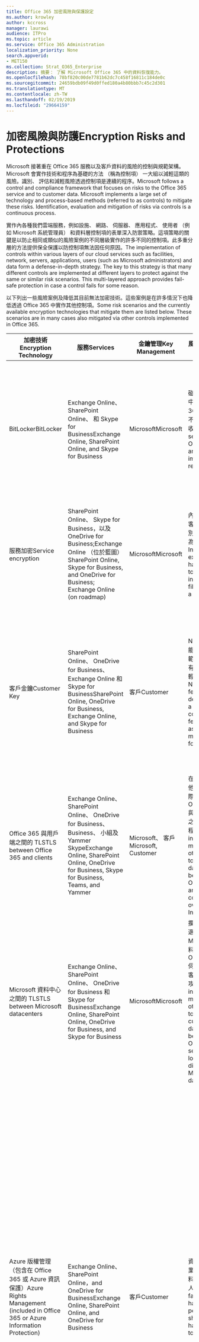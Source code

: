 ```yaml
---
title: Office 365 加密風險與保護設定
ms.author: krowley
author: kccross
manager: laurawi
audience: ITPro
ms.topic: article
ms.service: Office 365 Administration
localization_priority: None
search.appverid:
- MET150
ms.collection: Strat_O365_Enterprise
description: 摘要： 了解 Microsoft Office 365 中的資料恢復能力。
ms.openlocfilehash: 78bf820c00de7781b62dc7c458f16811c184de0c
ms.sourcegitcommit: 24659bdb09f49d0ffed180a4b80bbb7c45c2d301
ms.translationtype: MT
ms.contentlocale: zh-TW
ms.lasthandoff: 02/19/2019
ms.locfileid: "29664159"
---
```

# <a name="encryption-risks-and-protections"></a><span data-ttu-id="bae46-103">加密風險與防護</span><span class="sxs-lookup"><span data-stu-id="bae46-103">Encryption Risks and Protections</span></span>

<span data-ttu-id="bae46-p101">Microsoft 接著重在 Office 365 服務以及客戶資料的風險的控制與規範架構。Microsoft 會實作技術和程序為基礎的方法 （稱為控制項） 一大組以減輕這類的風險。識別、 評估和減輕風險透過控制項是連續的程序。</span><span class="sxs-lookup"><span data-stu-id="bae46-p101">Microsoft follows a control and compliance framework that focuses on risks to the Office 365 service and to customer data. Microsoft implements a large set of technology and process-based methods (referred to as controls) to mitigate these risks. Identification, evaluation and mitigation of risks via controls is a continuous process.</span></span> 

<span data-ttu-id="bae46-p102">實作內各種我們雲端服務，例如設施、 網路、 伺服器、 應用程式、 使用者 （例如 Microsoft 系統管理員） 和資料層控制項的表單深入防禦策略。這項策略的關鍵是以防止相同或類似的風險案例的不同層級實作的許多不同的控制項。此多重分層的方法提供保全保護以防控制項無法因任何原因。</span><span class="sxs-lookup"><span data-stu-id="bae46-p102">The implementation of controls within various layers of our cloud services such as facilities, network, servers, applications, users (such as Microsoft administrators) and data form a defense-in-depth strategy. The key to this strategy is that many different controls are implemented at different layers to protect against the same or similar risk scenarios. This multi-layered approach provides fail-safe protection in case a control fails for some reason.</span></span>

<span data-ttu-id="bae46-p103">以下列出一些風險案例及降低其目前無法加密技術。這些案例是在許多情況下也降低透過 Office 365 中實作其他控制項。</span><span class="sxs-lookup"><span data-stu-id="bae46-p103">Some risk scenarios and the currently available encryption technologies that mitigate them are listed below. These scenarios are in many cases also mitigated via other controls implemented in Office 365.</span></span>

| <span data-ttu-id="bae46-112">加密技術</span><span class="sxs-lookup"><span data-stu-id="bae46-112">Encryption Technology</span></span> | <span data-ttu-id="bae46-113">服務</span><span class="sxs-lookup"><span data-stu-id="bae46-113">Services</span></span> | <span data-ttu-id="bae46-114">金鑰管理</span><span class="sxs-lookup"><span data-stu-id="bae46-114">Key Management</span></span> | <span data-ttu-id="bae46-115">風險案例</span><span class="sxs-lookup"><span data-stu-id="bae46-115">Risk Scenario</span></span> | <span data-ttu-id="bae46-116">值</span><span class="sxs-lookup"><span data-stu-id="bae46-116">Value</span></span> |
|----------------------------------------------------------------------------------|--------------------------------------------------------------------------------------------------|---------------------|------------------------------------------------------------------------------------------------------------------------------------------|---------------------------------------------------------------------------------------------------------------------------------------------------------------------------------------------------------------------------------------------------------------------------------------------------------------------------------------------------------------------------------------------------------------------------------|
| <span data-ttu-id="bae46-117">BitLocker</span><span class="sxs-lookup"><span data-stu-id="bae46-117">BitLocker</span></span> | <span data-ttu-id="bae46-118">Exchange Online、 SharePoint Online、 和 Skype for Business</span><span class="sxs-lookup"><span data-stu-id="bae46-118">Exchange Online, SharePoint Online, and Skype for Business</span></span> | <span data-ttu-id="bae46-119">Microsoft</span><span class="sxs-lookup"><span data-stu-id="bae46-119">Microsoft</span></span> | <span data-ttu-id="bae46-120">磁碟或伺服器中的 Office 365 竊取或不正確地回收。</span><span class="sxs-lookup"><span data-stu-id="bae46-120">Disks or servers in Office 365 are stolen or improperly recycled.</span></span> | <span data-ttu-id="bae46-121">BitLocker 提供以防止因為竊或不正確地回收硬體 （伺服器/磁碟） 的資料遺失的保全方法。</span><span class="sxs-lookup"><span data-stu-id="bae46-121">BitLocker provides a fail-safe approach to protect against loss of data due to stolen or improperly recycled hardware (server/disk).</span></span> |
| <span data-ttu-id="bae46-122">服務加密</span><span class="sxs-lookup"><span data-stu-id="bae46-122">Service encryption</span></span> | <span data-ttu-id="bae46-123">SharePoint Online、 Skype for Business，以及 OneDrive for Business;Exchange Online （位於藍圖）</span><span class="sxs-lookup"><span data-stu-id="bae46-123">SharePoint Online, Skype for Business, and OneDrive for Business; Exchange Online (on roadmap)</span></span> | <span data-ttu-id="bae46-124">Microsoft</span><span class="sxs-lookup"><span data-stu-id="bae46-124">Microsoft</span></span> | <span data-ttu-id="bae46-125">內部或外部駭客嘗試存取個別檔案/資料為 blob。</span><span class="sxs-lookup"><span data-stu-id="bae46-125">Internal or external hacker tries to access individual files/data as a blob.</span></span> | <span data-ttu-id="bae46-p104">將加密的資料無法解密沒有存取權。協助減輕駭客存取資料的風險。</span><span class="sxs-lookup"><span data-stu-id="bae46-p104">The encrypted data cannot be decrypted without access to keys. Helps to mitigate risk of a hacker accessing data.</span></span> |
| <span data-ttu-id="bae46-128">客戶金鑰</span><span class="sxs-lookup"><span data-stu-id="bae46-128">Customer Key</span></span> | <span data-ttu-id="bae46-129">SharePoint Online、 OneDrive for Business、 Exchange Online 和 Skype for Business</span><span class="sxs-lookup"><span data-stu-id="bae46-129">SharePoint Online, OneDrive for Business, Exchange Online, and Skype for Business</span></span> | <span data-ttu-id="bae46-130">客戶</span><span class="sxs-lookup"><span data-stu-id="bae46-130">Customer</span></span> | <span data-ttu-id="bae46-131">N/A （這項功能的設計為規範功能 ； 沒有任何風險減輕方式）。</span><span class="sxs-lookup"><span data-stu-id="bae46-131">N/A (This feature is designed as a compliance feature; not as a mitigation for any risk.)</span></span> | <span data-ttu-id="bae46-132">可協助客戶符合內部法規和規範義務並維持與 Office 365 服務和撤銷 Microsoft 的資料的存取權的能力</span><span class="sxs-lookup"><span data-stu-id="bae46-132">Helps customers meet internal regulation and compliance obligations, and the ability to leave the Office 365 service and revoke Microsoft’s access to data</span></span> |
| <span data-ttu-id="bae46-133">Office 365 與用戶端之間的 TLS</span><span class="sxs-lookup"><span data-stu-id="bae46-133">TLS between Office 365 and clients</span></span> | <span data-ttu-id="bae46-134">Exchange Online、 SharePoint Online、 OneDrive for Business、 Business、 小組及 Yammer Skype</span><span class="sxs-lookup"><span data-stu-id="bae46-134">Exchange Online, SharePoint Online, OneDrive for Business, Skype for Business, Teams, and Yammer</span></span> | <span data-ttu-id="bae46-135">Microsoft、 客戶</span><span class="sxs-lookup"><span data-stu-id="bae46-135">Microsoft, Customer</span></span> | <span data-ttu-id="bae46-136">在中間人或其他攻擊點選網際網路上的 Office 365 與用戶端電腦之間的資料流程。</span><span class="sxs-lookup"><span data-stu-id="bae46-136">Man-in-the-middle or other attack to tap the data flow between Office 365 and client computers over Internet.</span></span> | <span data-ttu-id="bae46-137">這項實作提供值給 Microsoft 和客戶並為其流向為 Office 365 與用戶端之間可確保資料完整性。</span><span class="sxs-lookup"><span data-stu-id="bae46-137">This implementation provides value to both Microsoft and customers and assures data integrity as it flows between Office 365 and the client.</span></span> |
| <span data-ttu-id="bae46-138">Microsoft 資料中心之間的 TLS</span><span class="sxs-lookup"><span data-stu-id="bae46-138">TLS between Microsoft datacenters</span></span> | <span data-ttu-id="bae46-139">Exchange Online、 SharePoint Online、 OneDrive for Business 和 Skype for Business</span><span class="sxs-lookup"><span data-stu-id="bae46-139">Exchange Online, SharePoint Online, OneDrive for Business, and Skype for Business</span></span> | <span data-ttu-id="bae46-140">Microsoft</span><span class="sxs-lookup"><span data-stu-id="bae46-140">Microsoft</span></span> | <span data-ttu-id="bae46-141">攔截或其他點選位於不同的 Microsoft 資料中心的 Office 365 伺服器之間的客戶資料流的攻擊。</span><span class="sxs-lookup"><span data-stu-id="bae46-141">Man-in-the-middle or other attack to tap the customer data flow between Office 365 servers located in different Microsoft datacenters.</span></span> | <span data-ttu-id="bae46-142">這項實作是另一種方法來保護資料針對 Microsoft 資料中心間的攻擊。</span><span class="sxs-lookup"><span data-stu-id="bae46-142">This implementation is another method to protect data against attacks between Microsoft datacenters.</span></span> |
| <span data-ttu-id="bae46-143">Azure 版權管理 （包含在 Office 365 或 Azure 資訊保護）</span><span class="sxs-lookup"><span data-stu-id="bae46-143">Azure Rights Management (included in Office 365 or Azure Information Protection)</span></span> | <span data-ttu-id="bae46-144">Exchange Online、 SharePoint Online，and OneDrive for Business</span><span class="sxs-lookup"><span data-stu-id="bae46-144">Exchange Online, SharePoint Online, and OneDrive for Business</span></span> | <span data-ttu-id="bae46-145">客戶</span><span class="sxs-lookup"><span data-stu-id="bae46-145">Customer</span></span> | <span data-ttu-id="bae46-146">資料可分為作業的不應有資料的存取權的人員。</span><span class="sxs-lookup"><span data-stu-id="bae46-146">Data falls into the hands of a person who should not have access to the data.</span></span> | <span data-ttu-id="bae46-p105">Azure 的資訊保護使用 Azure RMS 以提供值給客戶使用的加密、 identity 及授權的原則說明安全的檔案和電子郵件跨多個裝置。Azure RMS 提供值給其中所有電子郵件來自 Office 365 中符合特定準則 （亦即給特定地址的所有電子郵件） 可以自動加密之前所要取得傳送到另一個收件者的客戶。</span><span class="sxs-lookup"><span data-stu-id="bae46-p105">Azure Information Protection uses Azure RMS which provides value to customers by using encryption, identity, and authorization policies to help secure files and email across multiple devices. Azure RMS provides value to customers where all emails originating from Office 365 that match certain criteria (i.e., all emails to a certain address) can be automatically encrypted before they get sent to another recipient.</span></span> |
| <span data-ttu-id="bae46-149">S/MIME</span><span class="sxs-lookup"><span data-stu-id="bae46-149">S/MIME</span></span> | <span data-ttu-id="bae46-150">Exchange Online</span><span class="sxs-lookup"><span data-stu-id="bae46-150">Exchange Online</span></span> | <span data-ttu-id="bae46-151">客戶</span><span class="sxs-lookup"><span data-stu-id="bae46-151">Customer</span></span> | <span data-ttu-id="bae46-152">電子郵件可分為作業的未預定的收件者的人員。</span><span class="sxs-lookup"><span data-stu-id="bae46-152">Email falls into the hands of a person who is not the intended recipient.</span></span> | <span data-ttu-id="bae46-153">S/MIME 以確保使用 S/MIME 加密的電子郵件僅解密直接收件者的電子郵件，客戶提供值。</span><span class="sxs-lookup"><span data-stu-id="bae46-153">S/MIME provides value to customers by assuring that email encrypted with S/MIME can only be decrypted by the direct recipient of the email.</span></span> |
| <span data-ttu-id="bae46-154">Office 365 郵件加密</span><span class="sxs-lookup"><span data-stu-id="bae46-154">Office 365 Message Encryption</span></span> | <span data-ttu-id="bae46-155">Exchange Online、 SharePoint Online</span><span class="sxs-lookup"><span data-stu-id="bae46-155">Exchange Online, SharePoint Online</span></span> | <span data-ttu-id="bae46-156">客戶</span><span class="sxs-lookup"><span data-stu-id="bae46-156">Customer</span></span> | <span data-ttu-id="bae46-157">電子郵件，包括受保護的附件都屬於作業的人內或外部 Office 365 不是預定的收件者的電子郵件。</span><span class="sxs-lookup"><span data-stu-id="bae46-157">Email, including protected attachments, falls in hands of a person either within or outside Office 365 who is not the intended recipient of the email.</span></span> | <span data-ttu-id="bae46-158">OME 提供值給客戶其中所有電子郵件來自 Office 365 中符合特定準則 （亦即給特定地址的所有電子郵件） 會自動加密之前所要取得傳送至另一個內部或外部收件者。</span><span class="sxs-lookup"><span data-stu-id="bae46-158">OME provides value to customers where all emails originating from Office 365 that match certain criteria (i.e., all emails to a certain address) are automatically encrypted before they get sent to another internal or an external recipient.</span></span> |
| <span data-ttu-id="bae46-159">與協力廠商組織的 SMTP TLS</span><span class="sxs-lookup"><span data-stu-id="bae46-159">SMTP TLS with partner organization</span></span> | <span data-ttu-id="bae46-160">Exchange Online</span><span class="sxs-lookup"><span data-stu-id="bae46-160">Exchange Online</span></span> | <span data-ttu-id="bae46-161">客戶</span><span class="sxs-lookup"><span data-stu-id="bae46-161">Customer</span></span> | <span data-ttu-id="bae46-162">電子郵件是透過從 Office 365 租用戶至另一個合作夥伴組織的傳送過程中的中間人或其他攻擊的攔截。</span><span class="sxs-lookup"><span data-stu-id="bae46-162">Email is intercepted via a man-in-the-middle or other attack while in transit from an Office 365 tenant to another partner organization.</span></span> | <span data-ttu-id="bae46-163">此案例會提供值給客戶如此他們可以傳送/接收其 Office 365 租用戶和加密的 SMTP 通道內的其合作夥伴電子郵件組織之間的所有電子郵件。</span><span class="sxs-lookup"><span data-stu-id="bae46-163">This scenario provides value to the customer such that they can send/receive all emails between their Office 365 tenant and their partner’s email organization inside an encrypted SMTP channel.</span></span> |

## <a name="encryption-technologies-available-in-office-365-multi-tenant-environments"></a><span data-ttu-id="bae46-164">Office 365 的多重租賃環境中可用的加密技術</span><span class="sxs-lookup"><span data-stu-id="bae46-164">Encryption technologies available in Office 365 multi-tenant environments</span></span>

| <span data-ttu-id="bae46-165">加密技術</span><span class="sxs-lookup"><span data-stu-id="bae46-165">Encryption Technology</span></span> | <span data-ttu-id="bae46-166">由實作</span><span class="sxs-lookup"><span data-stu-id="bae46-166">Implemented by</span></span> | <span data-ttu-id="bae46-167">金鑰交換演算法和強度</span><span class="sxs-lookup"><span data-stu-id="bae46-167">Key Exchange Algorithm and Strength</span></span> | <span data-ttu-id="bae46-168">金鑰管理 \*</span><span class="sxs-lookup"><span data-stu-id="bae46-168">Key Management\*</span></span> | <span data-ttu-id="bae46-169">FIPS 140-2 驗證</span><span class="sxs-lookup"><span data-stu-id="bae46-169">FIPS 140-2 Validated</span></span> |
|----------------------------------------------------------------------------------|-------------------------|------------------------------------------------------------------------------------------------------------------------------------------------------------------------------------|--------------------------------------------------------------------------------------------------------------------------------------------------------------------------------------------------------------------------------------------------------------------------------------------------------------------------------------------------------------------------------------------------------------------------------------------------------------------------------------------------------------------------------------------------------------------------------------------------------------------------------------------------------------------------------------------------------------------------------------------------------------------------------------------------------------------------------------------------------------------------------------------------------------|-----------------------------------------------------------------------|
| <span data-ttu-id="bae46-170">BitLocker</span><span class="sxs-lookup"><span data-stu-id="bae46-170">BitLocker</span></span> | <span data-ttu-id="bae46-171">Exchange Online</span><span class="sxs-lookup"><span data-stu-id="bae46-171">Exchange Online</span></span> | <span data-ttu-id="bae46-172">AES 128 位元 +</span><span class="sxs-lookup"><span data-stu-id="bae46-172">AES 128-bit+</span></span> | <span data-ttu-id="bae46-p106">AES 外部索引鍵儲存在密碼安全和 Exchange 伺服器的登錄中。秘密安全是需要高層級的權限提高及核准存取的安全存放庫。Access 可以要求並核准只能透過使用呼叫 Lockbox 內部工具。AES 外部索引鍵是也儲存在信任的平台模組中的伺服器。48 位數數字密碼會儲存在 Active Directory，並且受到 Lockbox。</span><span class="sxs-lookup"><span data-stu-id="bae46-p106">AES external key is stored in a Secret Safe and in the registry of the Exchange server. The Secret Safe is a secured repository that requires high-level elevation and approvals to access. Access can be requested and approved only by using an internal tool called Lockbox. The AES external key is also stored in the Trusted Platform Module in the server. A 48-digit numerical password is stored in Active Directory and protected by Lockbox.</span></span> | <span data-ttu-id="bae46-178">是，使用之伺服器 AES 256 位元 \* \*</span><span class="sxs-lookup"><span data-stu-id="bae46-178">Yes, for servers that use AES 256-bit\*\*</span></span> |
|  | <span data-ttu-id="bae46-179">SharePoint Online</span><span class="sxs-lookup"><span data-stu-id="bae46-179">SharePoint Online</span></span> | <span data-ttu-id="bae46-180">AES 256 位元</span><span class="sxs-lookup"><span data-stu-id="bae46-180">AES 256-bit</span></span> | <span data-ttu-id="bae46-p107">AES 外部索引鍵儲存在密碼安全。秘密安全是需要高層級的權限提高及核准存取的安全存放庫。Access 可以要求並核准只能透過使用呼叫 Lockbox 內部工具。AES 外部索引鍵是也儲存在信任的平台模組中的伺服器。48 位數數字密碼會儲存在 Active Directory，並且受到 Lockbox。</span><span class="sxs-lookup"><span data-stu-id="bae46-p107">AES external key is stored in a Secret Safe. The Secret Safe is a secured repository that requires high-level elevation and approvals to access. Access can be requested and approved only by using an internal tool called Lockbox. The AES external key is also stored in the Trusted Platform Module in the server. A 48-digit numerical password is stored in Active Directory and protected by Lockbox.</span></span> | <span data-ttu-id="bae46-186">是</span><span class="sxs-lookup"><span data-stu-id="bae46-186">Yes</span></span> |
|  | <span data-ttu-id="bae46-187">商務用 Skype</span><span class="sxs-lookup"><span data-stu-id="bae46-187">Skype for Business</span></span> | <span data-ttu-id="bae46-188">AES 256 位元</span><span class="sxs-lookup"><span data-stu-id="bae46-188">AES 256-bit</span></span> | <span data-ttu-id="bae46-p108">AES 外部索引鍵儲存在密碼安全。秘密安全是需要高層級的權限提高及核准存取的安全存放庫。Access 可以要求並核准只能透過使用呼叫 Lockbox 內部工具。AES 外部索引鍵是也儲存在信任的平台模組中的伺服器。48 位數數字密碼會儲存在 Active Directory，並且受到 Lockbox。</span><span class="sxs-lookup"><span data-stu-id="bae46-p108">AES external key is stored in a Secret Safe. The Secret Safe is a secured repository that requires high-level elevation and approvals to access. Access can be requested and approved only by using an internal tool called Lockbox. The AES external key is also stored in the Trusted Platform Module in the server. A 48-digit numerical password is stored in Active Directory and protected by Lockbox.</span></span> | <span data-ttu-id="bae46-194">是</span><span class="sxs-lookup"><span data-stu-id="bae46-194">Yes</span></span> |
| <span data-ttu-id="bae46-195">服務加密</span><span class="sxs-lookup"><span data-stu-id="bae46-195">Service Encryption</span></span> | <span data-ttu-id="bae46-196">SharePoint Online</span><span class="sxs-lookup"><span data-stu-id="bae46-196">SharePoint Online</span></span> | <span data-ttu-id="bae46-197">AES 256 位元</span><span class="sxs-lookup"><span data-stu-id="bae46-197">AES 256-bit</span></span> | <span data-ttu-id="bae46-p109">用來加密 blob 的機碼儲存在 SharePoint Online 內容資料庫。SharePoint Online 內容資料庫會受到資料庫的存取控制及靜態加密。使用 TDE Azure SQL 資料庫中執行加密。在 SharePoint Online、 不在租用戶層級的服務層級都是這些機密資料。（有時稱為主索引鍵） 這些機密資料儲存在稱為 「 機碼儲存在個別安全儲存機制。TDE 提供在作用中的資料庫和資料庫備份和交易記錄檔的其餘部分的安全性。當客戶提供選擇性的機碼時，客戶機碼儲存在 Azure 機碼存放庫，並服務使用按鍵來加密租用戶金鑰，這用來加密網站金鑰，然後用來加密檔案層級索引鍵。基本上時客戶提供金鑰, 已導入新的金鑰階層。</span><span class="sxs-lookup"><span data-stu-id="bae46-p109">The keys used to encrypt the blobs are stored in the SharePoint Online Content Database. The SharePoint Online Content Databases is protected by database access controls and encryption at rest. Encryption is performed using TDE in Azure SQL Database. These secrets are at the service level for SharePoint Online, not at the tenant level. These secrets (sometimes referred to as the master keys) are stored in a separate secure repository called the Key Store. TDE provides security at rest for both the active database and the database backups and transaction logs. When customers provide the optional key, the customer key is stored in Azure Key Vault, and the service uses the key to encrypt a tenant key, which is used to encrypt a site key, which is then used to encrypt the file level keys. Essentially, a new key hierarchy is introduced when the customer provides a key.</span></span> | <span data-ttu-id="bae46-206">是</span><span class="sxs-lookup"><span data-stu-id="bae46-206">Yes</span></span> |
|  | <span data-ttu-id="bae46-207">商務用 Skype</span><span class="sxs-lookup"><span data-stu-id="bae46-207">Skype for Business</span></span> | <span data-ttu-id="bae46-208">AES 256 位元</span><span class="sxs-lookup"><span data-stu-id="bae46-208">AES 256-bit</span></span> | <span data-ttu-id="bae46-p110">使用不同的隨機產生的 256 位元金鑰加密資料的每一個小細節。加密金鑰已儲存在相對應的中繼資料 XML 檔的也要加密以每個會議的主要金鑰。一次每次會議也會隨機產生主要金鑰。</span><span class="sxs-lookup"><span data-stu-id="bae46-p110">Each piece of data is encrypted using a different randomly generated 256-bit key. The encryption key is stored in a corresponding metadata XML file which is also encrypted by a per-conference master key. The master key is also randomly generated once per conference.</span></span> | <span data-ttu-id="bae46-212">是</span><span class="sxs-lookup"><span data-stu-id="bae46-212">Yes</span></span> |
|  | <span data-ttu-id="bae46-213">Exchange Online</span><span class="sxs-lookup"><span data-stu-id="bae46-213">Exchange Online</span></span> | <span data-ttu-id="bae46-214">AES 256 位元</span><span class="sxs-lookup"><span data-stu-id="bae46-214">AES 256-bit</span></span> | <span data-ttu-id="bae46-215">使用資料加密原則使用控制由 Microsoft （位於藍圖） 或客戶 （當客戶機碼是） 的加密金鑰加密每個信箱。</span><span class="sxs-lookup"><span data-stu-id="bae46-215">Each mailbox is encrypted using a data encryption policy that uses encryption keys controlled by Microsoft (on roadmap) or by the customer (when Customer Key is used).</span></span> | <span data-ttu-id="bae46-216">是</span><span class="sxs-lookup"><span data-stu-id="bae46-216">Yes</span></span> |
| <span data-ttu-id="bae46-217">Office 365 與用戶端/協力廠商之間的 TLS</span><span class="sxs-lookup"><span data-stu-id="bae46-217">TLS between Office 365 and clients/partners</span></span> | <span data-ttu-id="bae46-218">Exchange Online</span><span class="sxs-lookup"><span data-stu-id="bae46-218">Exchange Online</span></span> | [<span data-ttu-id="bae46-219">支援多個編碼器套件的隨機 TLS</span><span class="sxs-lookup"><span data-stu-id="bae46-219">Opportunistic TLS supporting multiple cipher suites</span></span>](https://technet.microsoft.com/en-us/library/mt163898.aspx) | <span data-ttu-id="bae46-220">Exchange Online (outlook.office.com) 的 TLS 憑證是由巴爾的摩 CyberTrust 根發出 2048年位元 SHA256RSA 憑證。</span><span class="sxs-lookup"><span data-stu-id="bae46-220">The TLS certificate for Exchange Online (outlook.office.com) is a 2048-bit SHA256RSA certificate issued by Baltimore CyberTrust Root.</span></span> <br> <br> <span data-ttu-id="bae46-221">Exchange Online 的 TLS 根憑證是由巴爾的摩 CyberTrust 根發出 2048年位元 SHA1RSA 憑證。</span><span class="sxs-lookup"><span data-stu-id="bae46-221">The TLS root certificate for Exchange Online is a 2048-bit SHA1RSA certificate issued by Baltimore CyberTrust Root.</span></span> | <span data-ttu-id="bae46-222">[是]、 具有 256 位元加密強度的 TLS 1.2 時</span><span class="sxs-lookup"><span data-stu-id="bae46-222">Yes, when TLS 1.2 with 256-bit cipher strength is used</span></span> |
|  | <span data-ttu-id="bae46-223">SharePoint Online</span><span class="sxs-lookup"><span data-stu-id="bae46-223">SharePoint Online</span></span> | <span data-ttu-id="bae46-224">使用 AES 256 TLS 1.2 版</span><span class="sxs-lookup"><span data-stu-id="bae46-224">TLS 1.2 with AES 256</span></span> <br> <br> <span data-ttu-id="bae46-225">[商務用 OneDrive 和 SharePoint Online 中的資料加密](https://technet.microsoft.com/en-us/library/dn905447.aspx) (英文)</span><span class="sxs-lookup"><span data-stu-id="bae46-225">[Data Encryption in OneDrive for Business and SharePoint Online](https://technet.microsoft.com/en-us/library/dn905447.aspx)</span></span> | <span data-ttu-id="bae46-226">SharePoint Online 的 TLS 憑證 (\*。 sharepoint.com) 是由巴爾的摩 CyberTrust 根發出 2048年位元 SHA256RSA 憑證。</span><span class="sxs-lookup"><span data-stu-id="bae46-226">The TLS certificate for SharePoint Online (\*.sharepoint.com) is a 2048-bit SHA256RSA certificate issued by Baltimore CyberTrust Root.</span></span> <br> <br> <span data-ttu-id="bae46-227">SharePoint Online 的 TLS 根憑證是由巴爾的摩 CyberTrust 根發出 2048年位元 SHA1RSA 憑證。</span><span class="sxs-lookup"><span data-stu-id="bae46-227">The TLS root certificate for SharePoint Online is a 2048-bit SHA1RSA certificate issued by Baltimore CyberTrust Root.</span></span> | <span data-ttu-id="bae46-228">是</span><span class="sxs-lookup"><span data-stu-id="bae46-228">Yes</span></span> |
|  | <span data-ttu-id="bae46-229">商務用 Skype</span><span class="sxs-lookup"><span data-stu-id="bae46-229">Skype for Business</span></span> | [<span data-ttu-id="bae46-230">TLS 進行 SIP 通訊和 PSOM 資料共用工作階段</span><span class="sxs-lookup"><span data-stu-id="bae46-230">TLS for SIP communications and PSOM data sharing sessions</span></span>](https://support.office.com/article/Set-up-your-network-for-Skype-for-Business-Online-d21f89b0-3afc-432e-b735-036b2432fdbf) | <span data-ttu-id="bae46-231">Skype for Business 的 TLS 憑證 (\*。 建立與 lync.com) 是由巴爾的摩 CyberTrust 根發出 2048年位元 SHA256RSA 憑證。</span><span class="sxs-lookup"><span data-stu-id="bae46-231">The TLS certificate for Skype for Business (\*.lync.com) is a 2048-bit SHA256RSA certificate issued by Baltimore CyberTrust Root.</span></span> <br> <br> <span data-ttu-id="bae46-232">Skype for Business 的 TLS 根憑證是由巴爾的摩 CyberTrust 根發出 2048年位元 SHA256RSA 憑證。</span><span class="sxs-lookup"><span data-stu-id="bae46-232">The TLS root certificate for Skype for Business is a 2048-bit SHA256RSA certificate issued by Baltimore CyberTrust Root.</span></span> | <span data-ttu-id="bae46-233">是</span><span class="sxs-lookup"><span data-stu-id="bae46-233">Yes</span></span> |
|  | <span data-ttu-id="bae46-234">Microsoft Teams</span><span class="sxs-lookup"><span data-stu-id="bae46-234">Microsoft Teams</span></span> | <span data-ttu-id="bae46-235">使用 AES 256 TLS 1.2 版</span><span class="sxs-lookup"><span data-stu-id="bae46-235">TLS 1.2 with AES 256</span></span> <br> <br> [<span data-ttu-id="bae46-236">常見問題集相關的 Microsoft 小組 – 系統說明</span><span class="sxs-lookup"><span data-stu-id="bae46-236">Frequently asked questions about Microsoft Teams – Admin Help</span></span>](https://docs.microsoft.com/MicrosoftTeams/teams-overview) | <span data-ttu-id="bae46-237">（teams.microsoft.com、 edge.skype.com） 的 Microsoft 小組的 TLS 憑證是由巴爾的摩 CyberTrust 根發出 2048年位元 SHA256RSA 憑證。</span><span class="sxs-lookup"><span data-stu-id="bae46-237">The TLS certificate for Microsoft Teams (teams.microsoft.com, edge.skype.com) is a 2048-bit SHA256RSA certificate issued by Baltimore CyberTrust Root.</span></span> <br> <br> <span data-ttu-id="bae46-238">Microsoft 小組的 TLS 根憑證是由巴爾的摩 CyberTrust 根發出 2048年位元 SHA256RSA 憑證。</span><span class="sxs-lookup"><span data-stu-id="bae46-238">The TLS root certificate for Microsoft Teams is a 2048-bit SHA256RSA certificate issued by Baltimore CyberTrust Root.</span></span> | <span data-ttu-id="bae46-239">是</span><span class="sxs-lookup"><span data-stu-id="bae46-239">Yes</span></span> |
| <span data-ttu-id="bae46-240">Microsoft 資料中心之間的 TLS</span><span class="sxs-lookup"><span data-stu-id="bae46-240">TLS between Microsoft datacenters</span></span> | <span data-ttu-id="bae46-241">所有的 Office 365 服務</span><span class="sxs-lookup"><span data-stu-id="bae46-241">All Office 365 services</span></span> | <span data-ttu-id="bae46-242">使用 AES 256 TLS 1.2 版</span><span class="sxs-lookup"><span data-stu-id="bae46-242">TLS 1.2 with AES 256</span></span> <br> <br> <span data-ttu-id="bae46-243">安全即時傳輸通訊協定 (SRTP)</span><span class="sxs-lookup"><span data-stu-id="bae46-243">Secure Real-time Transport Protocol (SRTP)</span></span> | <span data-ttu-id="bae46-244">Microsoft 會使用內部受管理及部署的憑證授權單位的 Microsoft 資料中心間的伺服器對伺服器通訊。</span><span class="sxs-lookup"><span data-stu-id="bae46-244">Microsoft uses an internally managed and deployed certification authority for server-to-server communications between Microsoft datacenters.</span></span> | <span data-ttu-id="bae46-245">是</span><span class="sxs-lookup"><span data-stu-id="bae46-245">Yes</span></span> |
| <span data-ttu-id="bae46-246">Azure 版權管理 （包含在 Office 365 或 Azure 資訊保護）</span><span class="sxs-lookup"><span data-stu-id="bae46-246">Azure Rights Management (included in Office 365 or Azure Information Protection)</span></span> | <span data-ttu-id="bae46-247">Exchange Online</span><span class="sxs-lookup"><span data-stu-id="bae46-247">Exchange Online</span></span> | <span data-ttu-id="bae46-p111">支援[密碼編譯模式 2](https://docs.microsoft.com/previous-versions/windows/it-pro/windows-server-2008-R2-and-2008/hh867439(v=ws.10))、 更新及增強 RMS 密碼編譯實作。它支援 RSA 2048 簽章和加密，並且 SHA-1 256 中簽章的雜湊。</span><span class="sxs-lookup"><span data-stu-id="bae46-p111">Supports [Cryptographic Mode 2](https://docs.microsoft.com/previous-versions/windows/it-pro/windows-server-2008-R2-and-2008/hh867439(v=ws.10)), an updated and enhanced RMS cryptographic implementation. It supports RSA 2048 for signature and encryption, and SHA-256 for hash in the signature.</span></span> | <span data-ttu-id="bae46-250">[受管理的 microsoft](https://docs.microsoft.com/azure/information-protection/plan-implement-tenant-key)。</span><span class="sxs-lookup"><span data-stu-id="bae46-250">[Managed by Microsoft](https://docs.microsoft.com/azure/information-protection/plan-implement-tenant-key).</span></span> | <span data-ttu-id="bae46-251">是</span><span class="sxs-lookup"><span data-stu-id="bae46-251">Yes</span></span> |
|  | <span data-ttu-id="bae46-252">SharePoint Online</span><span class="sxs-lookup"><span data-stu-id="bae46-252">SharePoint Online</span></span> | <span data-ttu-id="bae46-p112">支援[密碼編譯模式 2](https://docs.microsoft.com/previous-versions/windows/it-pro/windows-server-2008-R2-and-2008/hh867439(v=ws.10))、 更新及增強 RMS 密碼編譯實作。它支援 RSA 2048 的簽章和加密，以及 SHA-1 256 個簽章。</span><span class="sxs-lookup"><span data-stu-id="bae46-p112">Supports [Cryptographic Mode 2](https://docs.microsoft.com/previous-versions/windows/it-pro/windows-server-2008-R2-and-2008/hh867439(v=ws.10)), an updated and enhanced RMS cryptographic implementation. It supports RSA 2048 for signature and encryption, and SHA-256 for signature.</span></span> | <span data-ttu-id="bae46-255">[受管理的 microsoft](https://docs.microsoft.com/azure/information-protection/plan-implement-tenant-key)，這是預設的設定 ；或</span><span class="sxs-lookup"><span data-stu-id="bae46-255">[Managed by Microsoft](https://docs.microsoft.com/azure/information-protection/plan-implement-tenant-key), which is the default setting; or</span></span> <br> <br> <span data-ttu-id="bae46-p113">這是 Microsoft managed 金鑰另一種替代客戶管理。具有受 IT 管理 Azure 訂閱的組織可以使用 BYOK 並記錄在沒有額外收費及其使用方式。如需詳細資訊，請參閱 ＜[將您自己的金鑰的實作](https://docs.microsoft.com/azure/information-protection/plan-implement-tenant-key)。在此組態中，Thales Hsm 來保護您的機碼。如需詳細資訊，請參閱[Thales Hsm 和 Azure RMS](http://www.thales-esecurity.com/msrms/cloud)。</span><span class="sxs-lookup"><span data-stu-id="bae46-p113">Customer-managed, which is an alternative to Microsoft-managed keys. Organization that have an IT-managed Azure subscription can use BYOK and log its usage at no extra charge. For more information, see [Implementing bring your own key](https://docs.microsoft.com/azure/information-protection/plan-implement-tenant-key). In this configuration, Thales HSMs are used to protect your keys. For more information, see [Thales HSMs and Azure RMS](http://www.thales-esecurity.com/msrms/cloud).</span></span> | <span data-ttu-id="bae46-261">是</span><span class="sxs-lookup"><span data-stu-id="bae46-261">Yes</span></span> |
| <span data-ttu-id="bae46-262">S/MIME</span><span class="sxs-lookup"><span data-stu-id="bae46-262">S/MIME</span></span> | <span data-ttu-id="bae46-263">Exchange Online</span><span class="sxs-lookup"><span data-stu-id="bae46-263">Exchange Online</span></span> | <span data-ttu-id="bae46-264">密碼編譯訊息語法標準 1.5 (PKCS #7)</span><span class="sxs-lookup"><span data-stu-id="bae46-264">Cryptographic Message Syntax Standard 1.5 (PKCS #7)</span></span> | <span data-ttu-id="bae46-p114">客戶管理公開金鑰基礎結構部署而定。金鑰管理由客戶、 執行和 Microsoft 永遠不會有權存取私密金鑰用於簽署及解密。</span><span class="sxs-lookup"><span data-stu-id="bae46-p114">Depends on the customer-managed public key infrastructure deployed. Key management is performed by the customer, and Microsoft never has access to the private keys used for signing and decryption.</span></span> | <span data-ttu-id="bae46-267">是，設定來加密 3DES 或 AES256 的外寄郵件時</span><span class="sxs-lookup"><span data-stu-id="bae46-267">Yes, when configured to encrypt outgoing messages with 3DES or AES256</span></span> |
| <span data-ttu-id="bae46-268">Office 365 郵件加密</span><span class="sxs-lookup"><span data-stu-id="bae46-268">Office 365 Message Encryption</span></span> | <span data-ttu-id="bae46-269">Exchange Online</span><span class="sxs-lookup"><span data-stu-id="bae46-269">Exchange Online</span></span> | <span data-ttu-id="bae46-270">Azure RMS ([密碼編譯模式 2](https://technet.microsoft.com/en-us/library/dn569290.aspx) -簽章和加密的 RSA 2048 和 SHA-1 256 個簽章) 相同</span><span class="sxs-lookup"><span data-stu-id="bae46-270">Same as Azure RMS ([Cryptographic Mode 2](https://technet.microsoft.com/en-us/library/dn569290.aspx) - RSA 2048 for signature and encryption, and SHA-256 for signature)</span></span> | <span data-ttu-id="bae46-p115">使用 Azure 資訊保護做為其加密基礎結構。使用的加密方法取決於您用來取得用來加密和解密的郵件的 RMS 金鑰。</span><span class="sxs-lookup"><span data-stu-id="bae46-p115">Uses Azure Information Protection as its encryption infrastructure. The encryption method used depends on where you obtain the RMS keys used to encrypt and decrypt messages.</span></span> | <span data-ttu-id="bae46-273">是</span><span class="sxs-lookup"><span data-stu-id="bae46-273">Yes</span></span> |
| <span data-ttu-id="bae46-274">與協力廠商組織的 SMTP TLS</span><span class="sxs-lookup"><span data-stu-id="bae46-274">SMTP TLS with partner organization</span></span> | <span data-ttu-id="bae46-275">Exchange Online</span><span class="sxs-lookup"><span data-stu-id="bae46-275">Exchange Online</span></span> | <span data-ttu-id="bae46-276">使用 AES 256 TLS 1.2 版</span><span class="sxs-lookup"><span data-stu-id="bae46-276">TLS 1.2 with AES 256</span></span> | <span data-ttu-id="bae46-277">Exchange Online (outlook.office.com) 的 TLS 憑證是由巴爾的摩 CyberTrust 根發出 2048年位元 SHA256RSA 憑證。</span><span class="sxs-lookup"><span data-stu-id="bae46-277">The TLS certificate for Exchange Online (outlook.office.com) is a 2048-bit SHA256RSA certificate issued by Baltimore CyberTrust Root.</span></span> <br> <br> <span data-ttu-id="bae46-278">Exchange Online 的 TLS 根憑證是由巴爾的摩 CyberTrust 根發出 2048年位元 SHA1RSA 憑證。</span><span class="sxs-lookup"><span data-stu-id="bae46-278">The TLS root certificate for Exchange Online is a 2048-bit SHA1RSA certificate issued by Baltimore CyberTrust Root.</span></span> | <span data-ttu-id="bae46-279">[是]、 具有 256 位元加密強度的 TLS 1.2 時</span><span class="sxs-lookup"><span data-stu-id="bae46-279">Yes, when TLS 1.2 with 256-bit cipher strength is used</span></span> |

<span data-ttu-id="bae46-280">\**此表格中所參照的 TLS 憑證是為 US 資料中心;非 US 資料中心也會使用 2048年位元 SHA256RSA 憑證。*</span><span class="sxs-lookup"><span data-stu-id="bae46-280">\**TLS certificates referenced in this table are for US datacenters; non-US datacenters also use 2048-bit SHA256RSA certificates.*</span></span>

<span data-ttu-id="bae46-281">\*\**Exchange Online 的多租用戶環境中大部分的伺服器已部署與 BitLocker AES 256 位元加密。使用 AES 128 位元的伺服器已被淘汰。*</span><span class="sxs-lookup"><span data-stu-id="bae46-281">\*\**Most servers in the Exchange Online multi-tenant environment have been deployed with AES 256-bit encryption for BitLocker. Servers using AES 128-bit are being phased out.*</span></span>

## <a name="encryption-technologies-available-in-government-cloud-community-environments"></a><span data-ttu-id="bae46-282">政府社群雲端的環境中可用的加密技術</span><span class="sxs-lookup"><span data-stu-id="bae46-282">Encryption technologies available in Government cloud community environments</span></span>

| <span data-ttu-id="bae46-283">加密技術</span><span class="sxs-lookup"><span data-stu-id="bae46-283">Encryption Technology</span></span> | <span data-ttu-id="bae46-284">由實作</span><span class="sxs-lookup"><span data-stu-id="bae46-284">Implemented by</span></span> | <span data-ttu-id="bae46-285">金鑰交換演算法和強度</span><span class="sxs-lookup"><span data-stu-id="bae46-285">Key Exchange Algorithm and Strength</span></span> | <span data-ttu-id="bae46-286">金鑰管理 \*</span><span class="sxs-lookup"><span data-stu-id="bae46-286">Key Management\*</span></span> | <span data-ttu-id="bae46-287">FIPS 140-2 驗證</span><span class="sxs-lookup"><span data-stu-id="bae46-287">FIPS 140-2 Validated</span></span> |
|---------------------------------------------|--------------------------------------------------------|------------------------------------------------------------------------------------------------------------------------------------------------------------------------------------|--------------------------------------------------------------------------------------------------------------------------------------------------------------------------------------------------------------------------------------------------------------------------------------------------------------------------------------------------------------------------------------------------------------------------------------------------------------------------------------------------------------------------------------------------------------------------------------------------------------------------------------------------------------------------------------------------------------------------------------------------------------------------------------------------------------------------------------------------------------------------------------------------------------|-------------------------------------------------------------------------|
| <span data-ttu-id="bae46-288">BitLocker</span><span class="sxs-lookup"><span data-stu-id="bae46-288">BitLocker</span></span> | <span data-ttu-id="bae46-289">Exchange Online</span><span class="sxs-lookup"><span data-stu-id="bae46-289">Exchange Online</span></span> | <span data-ttu-id="bae46-290">AES 256 位元</span><span class="sxs-lookup"><span data-stu-id="bae46-290">AES 256-bit</span></span> | <span data-ttu-id="bae46-p116">AES 外部索引鍵儲存在密碼安全和 Exchange 伺服器的登錄中。秘密安全是需要高層級的權限提高及核准存取的安全存放庫。Access 可以要求並核准只能透過使用呼叫 Lockbox 內部工具。AES 外部索引鍵是也儲存在信任的平台模組中的伺服器。48 位數數字密碼會儲存在 Active Directory，並且受到 Lockbox。</span><span class="sxs-lookup"><span data-stu-id="bae46-p116">AES external key is stored in a Secret Safe and in the registry of the Exchange server. The Secret Safe is a secured repository that requires high-level elevation and approvals to access. Access can be requested and approved only by using an internal tool called Lockbox. The AES external key is also stored in the Trusted Platform Module in the server. A 48-digit numerical password is stored in Active Directory and protected by Lockbox.</span></span> | <span data-ttu-id="bae46-296">是</span><span class="sxs-lookup"><span data-stu-id="bae46-296">Yes</span></span> |
|  | <span data-ttu-id="bae46-297">SharePoint Online</span><span class="sxs-lookup"><span data-stu-id="bae46-297">SharePoint Online</span></span> | <span data-ttu-id="bae46-298">AES 256 位元</span><span class="sxs-lookup"><span data-stu-id="bae46-298">AES 256-bit</span></span> | <span data-ttu-id="bae46-p117">AES 外部索引鍵儲存在密碼安全。秘密安全是需要高層級的權限提高及核准存取的安全存放庫。Access 可以要求並核准只能透過使用呼叫 Lockbox 內部工具。AES 外部索引鍵是也儲存在信任的平台模組中的伺服器。48 位數數字密碼會儲存在 Active Directory，並且受到 Lockbox。</span><span class="sxs-lookup"><span data-stu-id="bae46-p117">AES external key is stored in a Secret Safe. The Secret Safe is a secured repository that requires high-level elevation and approvals to access. Access can be requested and approved only by using an internal tool called Lockbox. The AES external key is also stored in the Trusted Platform Module in the server. A 48-digit numerical password is stored in Active Directory and protected by Lockbox.</span></span> | <span data-ttu-id="bae46-304">是</span><span class="sxs-lookup"><span data-stu-id="bae46-304">Yes</span></span> |
|  | <span data-ttu-id="bae46-305">商務用 Skype</span><span class="sxs-lookup"><span data-stu-id="bae46-305">Skype for Business</span></span> | <span data-ttu-id="bae46-306">AES 256 位元</span><span class="sxs-lookup"><span data-stu-id="bae46-306">AES 256-bit</span></span> | <span data-ttu-id="bae46-p118">AES 外部索引鍵儲存在密碼安全。秘密安全是需要高層級的權限提高及核准存取的安全存放庫。Access 可以要求並核准只能透過使用呼叫 Lockbox 內部工具。AES 外部索引鍵是也儲存在信任的平台模組中的伺服器。48 位數數字密碼會儲存在 Active Directory，並且受到 Lockbox。</span><span class="sxs-lookup"><span data-stu-id="bae46-p118">AES external key is stored in a Secret Safe. The Secret Safe is a secured repository that requires high-level elevation and approvals to access. Access can be requested and approved only by using an internal tool called Lockbox. The AES external key is also stored in the Trusted Platform Module in the server. A 48-digit numerical password is stored in Active Directory and protected by Lockbox.</span></span> | <span data-ttu-id="bae46-312">是</span><span class="sxs-lookup"><span data-stu-id="bae46-312">Yes</span></span> |
| <span data-ttu-id="bae46-313">服務加密</span><span class="sxs-lookup"><span data-stu-id="bae46-313">Service Encryption</span></span> | <span data-ttu-id="bae46-314">SharePoint Online</span><span class="sxs-lookup"><span data-stu-id="bae46-314">SharePoint Online</span></span> | <span data-ttu-id="bae46-315">AES 256 位元</span><span class="sxs-lookup"><span data-stu-id="bae46-315">AES 256-bit</span></span> | <span data-ttu-id="bae46-p119">用來加密 blob 的機碼儲存在 SharePoint Online 內容資料庫。SharePoint Online 內容資料庫會受到資料庫的存取控制及靜態加密。使用 TDE Azure SQL 資料庫中執行加密。在 SharePoint Online、 不在租用戶層級的服務層級都是這些機密資料。（有時稱為主索引鍵） 這些機密資料儲存在稱為 「 機碼儲存在個別安全儲存機制。TDE 提供在作用中的資料庫和資料庫備份和交易記錄檔的其餘部分的安全性。當客戶提供選擇性的機碼時，客戶機碼儲存在 Azure 機碼存放庫，並服務使用按鍵來加密租用戶金鑰，這用來加密網站金鑰，然後用來加密檔案層級索引鍵。基本上時客戶提供金鑰, 已導入新的金鑰階層。</span><span class="sxs-lookup"><span data-stu-id="bae46-p119">The keys used to encrypt the blobs are stored in the SharePoint Online Content Database. The SharePoint Online Content Databases is protected by database access controls and encryption at rest. Encryption is performed using TDE in Azure SQL Database. These secrets are at the service level for SharePoint Online, not at the tenant level. These secrets (sometimes referred to as the master keys) are stored in a separate secure repository called the Key Store. TDE provides security at rest for both the active database and the database backups and transaction logs. When customers provide the optional key, the Customer Key is stored in Azure Key Vault, and the service uses the key to encrypt a tenant key, which is used to encrypt a site key, which is then used to encrypt the file level keys. Essentially, a new key hierarchy is introduced when the customer provides a key.</span></span> | <span data-ttu-id="bae46-324">是</span><span class="sxs-lookup"><span data-stu-id="bae46-324">Yes</span></span> |
|  | <span data-ttu-id="bae46-325">商務用 Skype</span><span class="sxs-lookup"><span data-stu-id="bae46-325">Skype for Business</span></span> | <span data-ttu-id="bae46-326">AES 256 位元</span><span class="sxs-lookup"><span data-stu-id="bae46-326">AES 256-bit</span></span> | <span data-ttu-id="bae46-p120">使用不同的隨機產生的 256 位元金鑰加密資料的每一個小細節。加密金鑰已儲存在相對應的中繼資料 XML 檔的也要加密以每個會議的主要金鑰。一次每次會議也會隨機產生主要金鑰。</span><span class="sxs-lookup"><span data-stu-id="bae46-p120">Each piece of data is encrypted using a different randomly generated 256-bit key. The encryption key is stored in a corresponding metadata XML file which is also encrypted by a per-conference master key. The master key is also randomly generated once per conference.</span></span> | <span data-ttu-id="bae46-330">是</span><span class="sxs-lookup"><span data-stu-id="bae46-330">Yes</span></span> |
|  | <span data-ttu-id="bae46-331">Exchange Online</span><span class="sxs-lookup"><span data-stu-id="bae46-331">Exchange Online</span></span> | <span data-ttu-id="bae46-332">AES 256 位元</span><span class="sxs-lookup"><span data-stu-id="bae46-332">AES 256-bit</span></span> | <span data-ttu-id="bae46-333">使用資料加密原則使用控制由 Microsoft 或客戶 （當客戶機碼是） 的加密金鑰加密每個信箱。</span><span class="sxs-lookup"><span data-stu-id="bae46-333">Each mailbox is encrypted using a data encryption policy that uses encryption keys controlled by Microsoft or by the customer (when Customer Key is used).</span></span> | <span data-ttu-id="bae46-334">是</span><span class="sxs-lookup"><span data-stu-id="bae46-334">Yes</span></span> |
| <span data-ttu-id="bae46-335">Office 365 與用戶端/協力廠商之間的 TLS</span><span class="sxs-lookup"><span data-stu-id="bae46-335">TLS between Office 365 and clients/partners</span></span> | <span data-ttu-id="bae46-336">Exchange Online</span><span class="sxs-lookup"><span data-stu-id="bae46-336">Exchange Online</span></span> | [<span data-ttu-id="bae46-337">支援多個編碼器套件的隨機 TLS</span><span class="sxs-lookup"><span data-stu-id="bae46-337">Opportunistic TLS supporting multiple cipher suites</span></span>](https://technet.microsoft.com/en-us/library/mt163898.aspx) | <span data-ttu-id="bae46-338">Exchange Online (outlook.office.com) 的 TLS 憑證是由巴爾的摩 CyberTrust 根發出 2048年位元 SHA256RSA 憑證。</span><span class="sxs-lookup"><span data-stu-id="bae46-338">The TLS certificate for Exchange Online (outlook.office.com) is a 2048-bit SHA256RSA certificate issued by Baltimore CyberTrust Root.</span></span> <br> <br> <span data-ttu-id="bae46-339">Exchange Online 的 TLS 根憑證是由巴爾的摩 CyberTrust 根發出 2048年位元 SHA1RSA 憑證。</span><span class="sxs-lookup"><span data-stu-id="bae46-339">The TLS root certificate for Exchange Online is a 2048-bit SHA1RSA certificate issued by Baltimore CyberTrust Root.</span></span> | <span data-ttu-id="bae46-340">[是]、 具有 256 位元加密強度的 TLS 1.2 時</span><span class="sxs-lookup"><span data-stu-id="bae46-340">Yes, when TLS 1.2 with 256-bit cipher strength is used</span></span> |
|  | <span data-ttu-id="bae46-341">SharePoint Online</span><span class="sxs-lookup"><span data-stu-id="bae46-341">SharePoint Online</span></span> | <span data-ttu-id="bae46-342">使用 AES 256 TLS 1.2 版</span><span class="sxs-lookup"><span data-stu-id="bae46-342">TLS 1.2 with AES 256</span></span> | <span data-ttu-id="bae46-343">SharePoint Online 的 TLS 憑證 (\*。 sharepoint.com) 是由巴爾的摩 CyberTrust 根發出 2048年位元 SHA256RSA 憑證。</span><span class="sxs-lookup"><span data-stu-id="bae46-343">The TLS certificate for SharePoint Online (\*.sharepoint.com) is a 2048-bit SHA256RSA certificate issued by Baltimore CyberTrust Root.</span></span> <br> <br> <span data-ttu-id="bae46-344">SharePoint Online 的 TLS 根憑證是由巴爾的摩 CyberTrust 根發出 2048年位元 SHA1RSA 憑證。</span><span class="sxs-lookup"><span data-stu-id="bae46-344">The TLS root certificate for SharePoint Online is a 2048-bit SHA1RSA certificate issued by Baltimore CyberTrust Root.</span></span> | <span data-ttu-id="bae46-345">是</span><span class="sxs-lookup"><span data-stu-id="bae46-345">Yes</span></span> |
|  | <span data-ttu-id="bae46-346">商務用 Skype</span><span class="sxs-lookup"><span data-stu-id="bae46-346">Skype for Business</span></span> | <span data-ttu-id="bae46-347">TLS 進行 SIP 通訊和 PSOM 資料共用工作階段</span><span class="sxs-lookup"><span data-stu-id="bae46-347">TLS for SIP communications and PSOM data sharing sessions</span></span> | <span data-ttu-id="bae46-348">Skype for Business 的 TLS 憑證 (\*。 建立與 lync.com) 是由巴爾的摩 CyberTrust 根發出 2048年位元 SHA256RSA 憑證。</span><span class="sxs-lookup"><span data-stu-id="bae46-348">The TLS certificate for Skype for Business (\*.lync.com) is a 2048-bit SHA256RSA certificate issued by Baltimore CyberTrust Root.</span></span> <br> <br> <span data-ttu-id="bae46-349">Skype for Business 的 TLS 根憑證是由巴爾的摩 CyberTrust 根發出 2048年位元 SHA256RSA 憑證。</span><span class="sxs-lookup"><span data-stu-id="bae46-349">The TLS root certificate for Skype for Business is a 2048-bit SHA256RSA certificate issued by Baltimore CyberTrust Root.</span></span> | <span data-ttu-id="bae46-350">是</span><span class="sxs-lookup"><span data-stu-id="bae46-350">Yes</span></span> |
|  | <span data-ttu-id="bae46-351">Microsoft Teams</span><span class="sxs-lookup"><span data-stu-id="bae46-351">Microsoft Teams</span></span> | [<span data-ttu-id="bae46-352">常見問題集相關的 Microsoft 小組 – 系統說明</span><span class="sxs-lookup"><span data-stu-id="bae46-352">Frequently asked questions about Microsoft Teams – Admin Help</span></span>](https://docs.microsoft.com/MicrosoftTeams/teams-overview) | <span data-ttu-id="bae46-353">（teams.microsoft.com ； edge.skype.com） 的 Microsoft 小組的 TLS 憑證是由巴爾的摩 CyberTrust 根發出 2048年位元 SHA256RSA 憑證。</span><span class="sxs-lookup"><span data-stu-id="bae46-353">The TLS certificate for Microsoft Teams (teams.microsoft.com; edge.skype.com) is a 2048-bit SHA256RSA certificate issued by Baltimore CyberTrust Root.</span></span> <br> <br> <span data-ttu-id="bae46-354">Microsoft 小組的 TLS 根憑證是由巴爾的摩 CyberTrust 根發出 2048年位元 SHA256RSA 憑證。</span><span class="sxs-lookup"><span data-stu-id="bae46-354">The TLS root certificate for Microsoft Teams is a 2048-bit SHA256RSA certificate issued by Baltimore CyberTrust Root.</span></span> | <span data-ttu-id="bae46-355">是</span><span class="sxs-lookup"><span data-stu-id="bae46-355">Yes</span></span> |
| <span data-ttu-id="bae46-356">Microsoft 資料中心之間的 TLS</span><span class="sxs-lookup"><span data-stu-id="bae46-356">TLS between Microsoft datacenters</span></span> | <span data-ttu-id="bae46-357">Exchange Online、 SharePoint Online、 Skype for Business</span><span class="sxs-lookup"><span data-stu-id="bae46-357">Exchange Online, SharePoint Online, Skype for Business</span></span> | <span data-ttu-id="bae46-358">使用 AES 256 TLS 1.2 版</span><span class="sxs-lookup"><span data-stu-id="bae46-358">TLS 1.2 with AES 256</span></span> | <span data-ttu-id="bae46-359">Microsoft 會使用內部受管理及部署的憑證授權單位的 Microsoft 資料中心間的伺服器對伺服器通訊。</span><span class="sxs-lookup"><span data-stu-id="bae46-359">Microsoft uses an internally managed and deployed certification authority for server-to-server communications between Microsoft datacenters.</span></span> | <span data-ttu-id="bae46-360">是</span><span class="sxs-lookup"><span data-stu-id="bae46-360">Yes</span></span> |
|  |  | <span data-ttu-id="bae46-361">安全即時傳輸通訊協定 (SRTP)</span><span class="sxs-lookup"><span data-stu-id="bae46-361">Secure Real-time Transport Protocol (SRTP)</span></span> |  |  |
| <span data-ttu-id="bae46-362">Azure 版權管理服務</span><span class="sxs-lookup"><span data-stu-id="bae46-362">Azure Rights Management Service</span></span> | <span data-ttu-id="bae46-363">Exchange Online</span><span class="sxs-lookup"><span data-stu-id="bae46-363">Exchange Online</span></span> | <span data-ttu-id="bae46-p121">支援[密碼編譯模式 2](https://docs.microsoft.com/previous-versions/windows/it-pro/windows-server-2008-R2-and-2008/hh867439(v=ws.10))、 更新及增強 RMS 密碼編譯實作。它支援 RSA 2048 簽章和加密，並且 SHA-1 256 中簽章的雜湊。</span><span class="sxs-lookup"><span data-stu-id="bae46-p121">Supports [Cryptographic Mode 2](https://docs.microsoft.com/previous-versions/windows/it-pro/windows-server-2008-R2-and-2008/hh867439(v=ws.10)), an updated and enhanced RMS cryptographic implementation. It supports RSA 2048 for signature and encryption, and SHA-256 for hash in the signature.</span></span> | <span data-ttu-id="bae46-366">[受管理的 microsoft](https://docs.microsoft.com/azure/information-protection/plan-implement-tenant-key)。</span><span class="sxs-lookup"><span data-stu-id="bae46-366">[Managed by Microsoft](https://docs.microsoft.com/azure/information-protection/plan-implement-tenant-key).</span></span> | <span data-ttu-id="bae46-367">是</span><span class="sxs-lookup"><span data-stu-id="bae46-367">Yes</span></span> |
|  | <span data-ttu-id="bae46-368">SharePoint Online</span><span class="sxs-lookup"><span data-stu-id="bae46-368">SharePoint Online</span></span> | <span data-ttu-id="bae46-p122">支援[密碼編譯模式 2](https://docs.microsoft.com/previous-versions/windows/it-pro/windows-server-2008-R2-and-2008/hh867439(v=ws.10))、 更新及增強 RMS 密碼編譯實作。它支援 RSA 2048 簽章和加密，並且 SHA-1 256 中簽章的雜湊。</span><span class="sxs-lookup"><span data-stu-id="bae46-p122">Supports [Cryptographic Mode 2](https://docs.microsoft.com/previous-versions/windows/it-pro/windows-server-2008-R2-and-2008/hh867439(v=ws.10)), an updated and enhanced RMS cryptographic implementation. It supports RSA 2048 for signature and encryption, and SHA-256 for hash in the signature.</span></span> | <span data-ttu-id="bae46-371">[受管理的 microsoft](https://docs.microsoft.com/azure/information-protection/plan-implement-tenant-key)，這是預設的設定 ；或</span><span class="sxs-lookup"><span data-stu-id="bae46-371">[Managed by Microsoft](https://docs.microsoft.com/azure/information-protection/plan-implement-tenant-key), which is the default setting; or</span></span> <br> <br> <span data-ttu-id="bae46-p123">客戶 managed (亦即 BYOK) 這是 Microsoft managed 金鑰的替代方式。具有受 IT 管理 Azure 訂閱的組織可以使用 BYOK 並記錄在沒有額外收費及其使用方式。如需詳細資訊，請參閱 ＜[將您自己的金鑰的實作](https://docs.microsoft.com/azure/information-protection/plan-implement-tenant-key)。</span><span class="sxs-lookup"><span data-stu-id="bae46-p123">Customer-managed (aka BYOK), which is an alternative to Microsoft-managed keys. Organization that have an IT-managed Azure subscription can use BYOK and log its usage at no extra charge. For more information, see [Implementing bring your own key](https://docs.microsoft.com/azure/information-protection/plan-implement-tenant-key). </span></span><br> <br> <span data-ttu-id="bae46-p124">在 BYOK 案例中，Thales Hsm 可用來保護您的機碼。如需詳細資訊，請參閱[Thales Hsm 和 Azure RMS](http://www.thales-esecurity.com/msrms/cloud)。</span><span class="sxs-lookup"><span data-stu-id="bae46-p124">In the BYOK scenario, Thales HSMs are used to protect your keys. For more information, see [Thales HSMs and Azure RMS](http://www.thales-esecurity.com/msrms/cloud).</span></span> | <span data-ttu-id="bae46-377">是</span><span class="sxs-lookup"><span data-stu-id="bae46-377">Yes</span></span> |
| <span data-ttu-id="bae46-378">S/MIME</span><span class="sxs-lookup"><span data-stu-id="bae46-378">S/MIME</span></span> | <span data-ttu-id="bae46-379">Exchange Online</span><span class="sxs-lookup"><span data-stu-id="bae46-379">Exchange Online</span></span> | <span data-ttu-id="bae46-380">密碼編譯訊息語法標準 1.5 (PKCS #7)</span><span class="sxs-lookup"><span data-stu-id="bae46-380">Cryptographic Message Syntax Standard 1.5 (PKCS #7)</span></span> | <span data-ttu-id="bae46-381">公開金鑰基礎結構部署而定。</span><span class="sxs-lookup"><span data-stu-id="bae46-381">Depends on the public key infrastructure deployed.</span></span> | <span data-ttu-id="bae46-382">是，設定來加密 3DES 或 AES 256 的外寄郵件時。</span><span class="sxs-lookup"><span data-stu-id="bae46-382">Yes, when configured to encrypt outgoing messages with 3DES or AES-256.</span></span> |
| <span data-ttu-id="bae46-383">Office 365 郵件加密</span><span class="sxs-lookup"><span data-stu-id="bae46-383">Office 365 Message Encryption</span></span> | <span data-ttu-id="bae46-384">Exchange Online</span><span class="sxs-lookup"><span data-stu-id="bae46-384">Exchange Online</span></span> | <span data-ttu-id="bae46-385">Azure RMS ([密碼編譯模式 2](https://technet.microsoft.com/en-us/library/dn569290.aspx) -簽章和加密的 RSA 2048 和 SHA-1 256 的簽章的雜湊) 相同</span><span class="sxs-lookup"><span data-stu-id="bae46-385">Same as Azure RMS ([Cryptographic Mode 2](https://technet.microsoft.com/en-us/library/dn569290.aspx) - RSA 2048 for signature and encryption, and SHA-256 for hash in the signature)</span></span> | <span data-ttu-id="bae46-p125">使用 Azure RMS 做為其加密基礎結構。使用的加密方法取決於您用來取得用來加密和解密的郵件的 RMS 金鑰。</span><span class="sxs-lookup"><span data-stu-id="bae46-p125">Uses Azure RMS as its encryption infrastructure. The encryption method used depends on where you obtain the RMS keys used to encrypt and decrypt messages.</span></span> <br> <br> <span data-ttu-id="bae46-p126">如果您使用 Microsoft Azure RMS 取得金鑰，則會使用密碼編譯模式 2。如果您使用 Active Directory (AD) RMS 取得金鑰時，會使用密碼編譯模式 1 或密碼編譯模式 2。使用的方法取決於您內部部署 AD RMS 部署。原始的 AD RMS 密碼編譯實作密碼編譯模式 1。它可用於簽章和加密支援 RSA 1024 和支援 sha-1 的簽章。此模式會繼續以 RMS，但不包括使用 Hsm 的 BYOK 設定的所有目前的版本都受到支援。</span><span class="sxs-lookup"><span data-stu-id="bae46-p126">If you use Microsoft Azure RMS to obtain the keys, Cryptographic Mode 2 is used. If you use Active Directory (AD) RMS to obtain the keys, either Cryptographic Mode 1 or Cryptographic Mode 2 is used. The method used depends on your on-premises AD RMS deployment. Cryptographic Mode 1 is the original AD RMS cryptographic implementation. It supports RSA 1024 for signature and encryption and supports SHA-1 for signature. This mode continues to be supported by all current versions of RMS, except for BYOK configurations that use HSMs.</span></span> | <span data-ttu-id="bae46-394">是</span><span class="sxs-lookup"><span data-stu-id="bae46-394">Yes</span></span> |
| <span data-ttu-id="bae46-395">與協力廠商組織的 SMTP TLS</span><span class="sxs-lookup"><span data-stu-id="bae46-395">SMTP TLS with partner organization</span></span> | <span data-ttu-id="bae46-396">Exchange Online</span><span class="sxs-lookup"><span data-stu-id="bae46-396">Exchange Online</span></span> | <span data-ttu-id="bae46-397">使用 AES 256 TLS 1.2 版</span><span class="sxs-lookup"><span data-stu-id="bae46-397">TLS 1.2 with AES 256</span></span> | <span data-ttu-id="bae46-398">Exchange Online (outlook.office.com) 的 TLS 憑證是由巴爾的摩 CyberTrust 根發出 2048年位元 SHA256RSA 憑證。</span><span class="sxs-lookup"><span data-stu-id="bae46-398">The TLS certificate for Exchange Online (outlook.office.com) is a 2048-bit SHA256RSA certificate issued by Baltimore CyberTrust Root.</span></span> <br> <br> <span data-ttu-id="bae46-399">Exchange Online 的 TLS 根憑證是由巴爾的摩 CyberTrust 根發出 2048年位元 sha1RSA 憑證。</span><span class="sxs-lookup"><span data-stu-id="bae46-399">The TLS root certificate for Exchange Online is a 2048-bit sha1RSA certificate issued by Baltimore CyberTrust Root.</span></span> <br> <br> <span data-ttu-id="bae46-400">請注意基於安全性理由，我們憑證不要變更的時候。</span><span class="sxs-lookup"><span data-stu-id="bae46-400">Be aware that for security reasons, our certificates do change from time to time.</span></span> | <span data-ttu-id="bae46-401">是</span><span class="sxs-lookup"><span data-stu-id="bae46-401">Yes</span></span> |

<span data-ttu-id="bae46-402">\**此表格中所參照的 TLS 憑證是為 US 資料中心;非 US 資料中心也會使用 2048年位元 SHA256RSA 憑證。*</span><span class="sxs-lookup"><span data-stu-id="bae46-402">\**TLS certificates referenced in this table are for US datacenters; non-US datacenters also use 2048-bit SHA256RSA certificates.*</span></span>